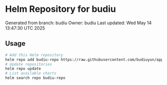 # Helm Repository for budiu
Generated from branch: budiu
Owner: budiu
Last updated: Wed May 14 13:47:30 UTC 2025

## Usage
```bash
# Add this Helm repository
helm repo add budiu-repo https://raw.githubusercontent.com/budiuyun/appStore/helm-budiu/
# Update repositories
helm repo update
# List available charts
helm search repo budiu-repo
```
